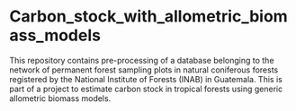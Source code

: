# Carbon_stock_with_allometric_biomass_models
This repository contains pre-processing of a database belonging to the network of permanent forest sampling plots in natural coniferous forests registered by the National Institute of Forests (INAB) in Guatemala. This is part of a project to estimate carbon stock in tropical forests using generic allometric biomass models.
